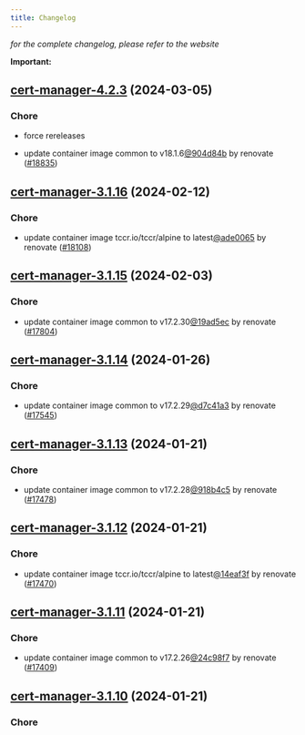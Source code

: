```yaml
---
title: Changelog
---
```



*for the complete changelog, please refer to the website*

**Important:**


## [cert-manager-4.2.3](https://github.com/truecharts/charts/compare/cert-manager-4.2.1...cert-manager-4.2.3) (2024-03-05)

### Chore



- force rereleases

- update container image common to v18.1.6[@904d84b](https://github.com/904d84b) by renovate ([#18835](https://github.com/truecharts/charts/issues/18835))





















## [cert-manager-3.1.16](https://github.com/truecharts/charts/compare/cert-manager-3.1.15...cert-manager-3.1.16) (2024-02-12)

### Chore



- update container image tccr.io/tccr/alpine to latest[@ade0065](https://github.com/ade0065) by renovate ([#18108](https://github.com/truecharts/charts/issues/18108))


## [cert-manager-3.1.15](https://github.com/truecharts/charts/compare/cert-manager-3.1.14...cert-manager-3.1.15) (2024-02-03)

### Chore



- update container image common to v17.2.30[@19ad5ec](https://github.com/19ad5ec) by renovate ([#17804](https://github.com/truecharts/charts/issues/17804))


## [cert-manager-3.1.14](https://github.com/truecharts/charts/compare/cert-manager-3.1.13...cert-manager-3.1.14) (2024-01-26)

### Chore



- update container image common to v17.2.29[@d7c41a3](https://github.com/d7c41a3) by renovate ([#17545](https://github.com/truecharts/charts/issues/17545))


## [cert-manager-3.1.13](https://github.com/truecharts/charts/compare/cert-manager-3.1.12...cert-manager-3.1.13) (2024-01-21)

### Chore



- update container image common to v17.2.28[@918b4c5](https://github.com/918b4c5) by renovate ([#17478](https://github.com/truecharts/charts/issues/17478))


## [cert-manager-3.1.12](https://github.com/truecharts/charts/compare/cert-manager-3.1.11...cert-manager-3.1.12) (2024-01-21)

### Chore



- update container image tccr.io/tccr/alpine to latest[@14eaf3f](https://github.com/14eaf3f) by renovate ([#17470](https://github.com/truecharts/charts/issues/17470))


## [cert-manager-3.1.11](https://github.com/truecharts/charts/compare/cert-manager-3.1.10...cert-manager-3.1.11) (2024-01-21)

### Chore



- update container image common to v17.2.26[@24c98f7](https://github.com/24c98f7) by renovate ([#17409](https://github.com/truecharts/charts/issues/17409))


## [cert-manager-3.1.10](https://github.com/truecharts/charts/compare/cert-manager-3.1.9...cert-manager-3.1.10) (2024-01-21)

### Chore


